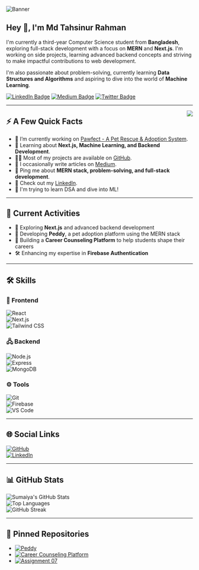 ![Banner](https://via.placeholder.com/1500x400?text=Welcome+to+My+GitHub+Profile)

<h2>Hey 👋, I'm Md Tahsinur Rahman</h2>  
<p>I'm currently a third-year Computer Science student from <strong>Bangladesh</strong>, exploring full-stack development with a focus on <strong>MERN</strong> and <strong>Next.js</strong>. I'm working on side projects, learning advanced backend concepts and striving to make impactful contributions to web development.</p>  
<p>I'm also passionate about problem-solving, currently learning <strong>Data Structures and Algorithms</strong> and aspiring to dive into the world of <strong>Machine Learning</strong>.</p>   

<p>
  <a href="https://www.linkedin.com/in/md-tahsinur-rahman-539066302/"><img src="https://img.shields.io/badge/tahsin.me-0077B5?style=flat-square&logo=LinkedIn&logoColor=white" alt="LinkedIn Badge"></a> 
  <a href="https://medium.com/@mdtahsinurrahman1210"><img src="https://img.shields.io/badge/@tahsin-14c767?style=flat-square&logo=Medium&logoColor=white" alt="Medium Badge"></a> 
  <a href="https://x.com/Tahsin_1202"><img src="https://img.shields.io/badge/tahsin.x-1DA1F2?style=flat-square&logo=Twitter&logoColor=white" alt="Twitter Badge"></a> 
</p>

---

<img align="right" src="https://media0.giphy.com/media/v1.Y2lkPTc5MGI3NjExcjRuYm9tYWEwb2o2cjdrcXZuczR4ZDBkOHZjeTg0eWw5c3RwZnB4dyZlcD12MV9pbnRlcm5hbF9naWZfYnlfaWQmY3Q9Zw/7iDxGUWwYG6ibh7XpX/giphy.gif" />  
<h2>⚡️ A Few Quick Facts</h2>  
<ul>  
  <li>🔭 I’m currently working on <a href="https://github.com/MDTAHSINURRAHMAN/systemPawfect">Pawfect - A Pet Rescue & Adoption System</a>.</li>  
  <li>🧐 Learning about <strong>Next.js, Machine Learning, and Backend Development</strong>.</li>  
  <li>👨‍💻 Most of my projects are available on <a href="https://github.com/MDTAHSINURRAHMAN/">GitHub</a>.</li>  
  <li>📝 I occasionally write articles on <a href="https://medium.com/@mdtahsinurrahman1210">Medium</a>.</li>  
  <li>💬 Ping me about <strong>MERN stack, problem-solving, and full-stack development</strong>.</li>  
  <li>📙 Check out my <a href="https://www.linkedin.com/in/md-tahsinur-rahman-539066302/">LinkedIn</a>.</li>  
  <li>🎉 I'm trying to learn DSA and dive into ML!</li>  
</ul>
  

---

## 🚀 Current Activities  
- 🌱 Exploring **Next.js** and advanced backend development  
- 🐶 Developing **Peddy**, a pet adoption platform using the MERN stack  
- 💼 Building a **Career Counseling Platform** to help students shape their careers  
- 🛠 Enhancing my expertise in **Firebase Authentication**  

---

## 🛠 Skills  
### 🔧 Frontend  
![React](https://img.shields.io/badge/-React-blue?logo=react&logoColor=white)  
![Next.js](https://img.shields.io/badge/-Next.js-black?logo=nextdotjs&logoColor=white)  
![Tailwind CSS](https://img.shields.io/badge/-Tailwind_CSS-blue?logo=tailwindcss&logoColor=white)  

### 🖧 Backend  
![Node.js](https://img.shields.io/badge/-Node.js-green?logo=nodedotjs&logoColor=white)  
![Express](https://img.shields.io/badge/-Express.js-black?logo=express&logoColor=white)  
![MongoDB](https://img.shields.io/badge/-MongoDB-green?logo=mongodb&logoColor=white)  

### ⚙️ Tools  
![Git](https://img.shields.io/badge/-Git-orange?logo=git&logoColor=white)  
![Firebase](https://img.shields.io/badge/-Firebase-yellow?logo=firebase)  
![VS Code](https://img.shields.io/badge/-VS_Code-blue?logo=visualstudiocode)  

---

## 🌐 Social Links  
[![GitHub](https://img.shields.io/badge/GitHub-black?logo=github&logoColor=white)](https://github.com/YourUsername)  
[![LinkedIn](https://img.shields.io/badge/LinkedIn-blue?logo=linkedin)](https://www.linkedin.com/in/your-profile)  

---

## 📊 GitHub Stats  
![Sumaiya's GitHub Stats](https://github-readme-stats.vercel.app/api?username=YourUsername&show_icons=true&theme=radical)  
![Top Languages](https://github-readme-stats.vercel.app/api/top-langs/?username=YourUsername&layout=compact&theme=radical)  
![GitHub Streak](https://github-readme-streak-stats.herokuapp.com/?user=YourUsername&theme=radical)  

---

## 📌 Pinned Repositories  
- [![Peddy](https://img.shields.io/badge/-Peddy-orange?logo=github)](https://github.com/YourUsername/Peddy)  
- [![Career Counseling Platform](https://img.shields.io/badge/-Career_Counseling-blue)](https://github.com/YourUsername/CareerCounselingPlatform)  
- [![Assignment 07](https://img.shields.io/badge/-Assignment_07-green)](https://github.com/YourUsername/Assignment_07)  
